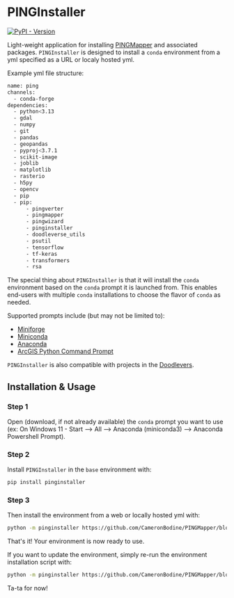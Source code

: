 # PINGInstaller

[![PyPI - Version](https://img.shields.io/pypi/v/pinginstaller?style=flat-square&label=Latest%20Version%20(PyPi))](https://pypi.org/project/pinginstaller/)

Light-weight application for installing [PINGMapper](https://github.com/CameronBodine/PINGMapper) and associated packages. `PINGInstaller` is designed to install a `conda` environment from a yml specified as a URL or localy hosted yml.

Example yml file structure:

```bash
name: ping
channels:
  - conda-forge
dependencies:
  - python<3.13
  - gdal
  - numpy
  - git
  - pandas
  - geopandas
  - pyproj<3.7.1
  - scikit-image
  - joblib
  - matplotlib
  - rasterio
  - h5py
  - opencv
  - pip
  - pip:
      - pingverter
      - pingmapper
      - pingwizard
      - pinginstaller
      - doodleverse_utils
      - psutil
      - tensorflow
      - tf-keras
      - transformers
      - rsa
```

The special thing about `PINGInstaller` is that it will install the `conda` environment based on the `conda` prompt it is launched from. This enables end-users with multiple `conda` installations to choose the flavor of `conda` as needed. 

Supported prompts include (but may not be limited to):

- [Miniforge](https://conda-forge.org/download/)
- [Miniconda](https://docs.anaconda.com/miniconda/install/)
- [Anaconda](https://www.anaconda.com/download)
- [ArcGIS Python Command Prompt](https://pro.arcgis.com/en/pro-app/3.3/arcpy/get-started/installing-python-for-arcgis-pro.htm)

`PINGInstaller` is also compatible with projects in the [Doodlevers](https://github.com/settings/organizations).

## Installation & Usage

### Step 1

Open (download, if not already available) the `conda` prompt you want to use (ex: On Windows 11 - Start --> All --> Anaconda (miniconda3) --> Anaconda Powershell Prompt).

### Step 2

Install `PINGInstaller` in the `base` environment with:

```bash
pip install pinginstaller
```

### Step 3

Then install the environment from a web or locally hosted yml with:

```bash
python -m pinginstaller https://github.com/CameronBodine/PINGMapper/blob/main/conda/PINGMapper.yml
```

That's it! Your environment is now ready to use.

If you want to update the environment, simply re-run the environment installation script with:

```bash
python -m pinginstaller https://github.com/CameronBodine/PINGMapper/blob/main/conda/PINGMapper.yml
```

Ta-ta for now!

